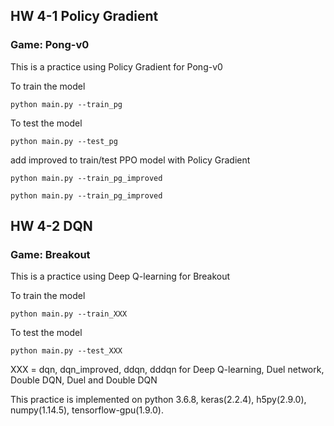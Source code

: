 ## HW 4-1 Policy Gradient

### Game: Pong-v0

This is a practice using Policy Gradient for Pong-v0

To train the model

```
python main.py --train_pg
```

To test the model

```
python main.py --test_pg
```

add improved to train/test PPO model with Policy Gradient

```
python main.py --train_pg_improved
```

```
python main.py --train_pg_improved
```


## HW 4-2 DQN

### Game: Breakout

This is a practice using Deep Q-learning for Breakout


To train the model

```
python main.py --train_XXX
```

To test the model

```
python main.py --test_XXX
```

XXX = dqn, dqn_improved, ddqn, dddqn
for Deep Q-learning, Duel network, Double DQN, Duel and Double DQN


This practice is implemented on python 3.6.8, keras(2.2.4), h5py(2.9.0), numpy(1.14.5), tensorflow-gpu(1.9.0).
